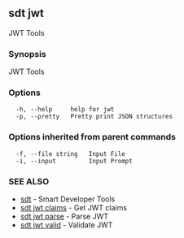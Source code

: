 ## sdt jwt

JWT Tools

### Synopsis

JWT Tools

### Options

```
  -h, --help     help for jwt
  -p, --pretty   Pretty print JSON structures
```

### Options inherited from parent commands

```
  -f, --file string   Input File
  -i, --input         Input Prompt
```

### SEE ALSO

* [sdt](sdt.md)	 - Smart Developer Tools
* [sdt jwt claims](sdt_jwt_claims.md)	 - Get JWT claims
* [sdt jwt parse](sdt_jwt_parse.md)	 - Parse JWT
* [sdt jwt valid](sdt_jwt_valid.md)	 - Validate JWT

